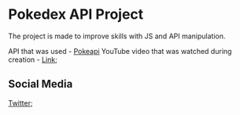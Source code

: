 # Pokedex API Project
The project is made to improve skills with JS and API manipulation.

API that was used - [Pokeapi](https://pokeapi.co/)
YouTube video that was watched during creation - [Link](https://www.youtube.com/watch?v=XL68br6JyYs&ab_channel=FlorinPop);

## Social Media
[Twitter](https://twitter.com/yuukasuoh);
